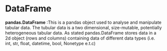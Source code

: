 # DataFrame 
**pandas.DataFrame** :This is a pandas object used to analyse and manipulate tabular data. The tubular data is a two dimensional, size-mutable, potentially heterogeneous tabular data.
As stated pandas.DataFrame stores data in a 2d object (rows and columns) containing data of different data types (i.e. int, str, float, datetime, bool, Nonetype e.t.c)
